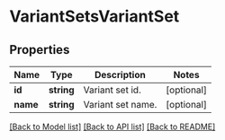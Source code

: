 # VariantSetsVariantSet

## Properties
Name | Type | Description | Notes
------------ | ------------- | ------------- | -------------
**id** | **string** | Variant set id. | [optional] 
**name** | **string** | Variant set name. | [optional] 

[[Back to Model list]](../README.md#documentation-for-models) [[Back to API list]](../README.md#documentation-for-api-endpoints) [[Back to README]](../README.md)


